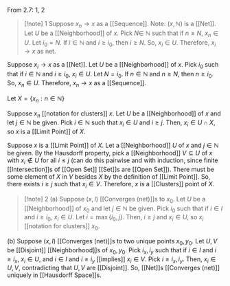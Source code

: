 From 2.7: 1, 2

>[!note] 1
Suppose $x_{n}\rightarrow x$ as a [[Sequence]]. Note: $(x,\mathbb{N})$ is a [[Net]]. Let $U$ be a [[Neighborhood]] of $x$. Pick $N\in$ $\mathbb{N}$ such that if $n≥N$, $x_{n}\in U$. Let $i_{0}=N$. If $i\in \mathbb{N}$ and $i≥i_{0}$, then $i≥N$. So, $x_{i}\in U$. Therefore, $x_{i}\rightarrow x$ as net.
>
Suppose $x_{i}\rightarrow x$ as a [[Net]]. Let $U$ be a [[Neighborhood]] of $x$. Pick $i_{0}$ such that if $i\in \mathbb{N}$ and $i≥i_0$, $x_{i}\in U$. Let $N=i_{0}$. If $n\in \mathbb{N}$ and $n≥N$, then $n≥i_{0}$. So, $x_{n}\in U$. Therefore, $x_{n}\rightarrow x$ as a [[Sequence]].
>
Let $X=\{x_{n}:n\in \mathbb{N}\}$
>
Suppose $x_{n}$ [[notation for clusters]] $x$. Let $U$ be a [[Neighborhood]] of $x$ and let $j\in \mathbb{N}$ be given. Pick $i\in \mathbb{N}$ such that $x_{i}\in U$ and $i≥j$. Then, $x_{i}\in U\cap X$, so $x$ is a [[Limit Point]] of $X$. 
>
Suppose $x$ is a [[Limit Point]] of $X$. Let a [[Neighborhood]] $U$ of $x$ and $j\in \mathbb{N}$ be given. By the Hausdorff property, pick a [[Neighborhood]] $V\subseteq U$ of $x$ with $x_{i}\notin U$ for all $i≤j$ (can do this pairwise and with induction, since finite [[Intersection]]s of [[Open Set]] [[Set]]s are [[Open Set]]). There must be some element of $X$ in $V$ besides $X$ by the definition of [[Limit Point]]. So, there exists $i≥j$ such that $x_{i}\in V$. Therefore, $x$ is a [[Clusters]] point of $X$.


>[!note] 2
(a) Suppose $(x,I)$ [[Converges (net)]]s to $x_{0}$. Let $U$ be a [[Neighborhood]] of $x_0$ and let $j\in \mathbb{N}$ be given. Pick $i_{0}$ such that if $i\in I$ and $i≥i_{0}$, $x_{i}\in U$. Let $i=\max\{i_{0},j\}$. Then, $i≥j$ and $x_{i}\in U$, so $x_{i}$ [[notation for clusters]] $x_{0}$.
>
(b) Suppose $(x, I)$ [[Converges (net)]]s to two unique points $x_{0},y_{0}$. Let $U,V$ be [[Disjoint]] [[Neighborhood]]s of $x_{0},y_{0}$. Pick $i_{x},i_{y}$ such that if $i\in I$ and $i≥i_{x}$, $x_{i}\in U$, and $i\in I$ and $i≥i_{y}$ [[implies]] $x_{i}\in V$. Pick $i≥i_{x},i_{y}$. Then, $x_{i}\in U,V$, contradicting that $U,V$ are [[Disjoint]]. So, [[Net]]s [[Converges (net)]] uniquely in [[Hausdorff Space]]s.
